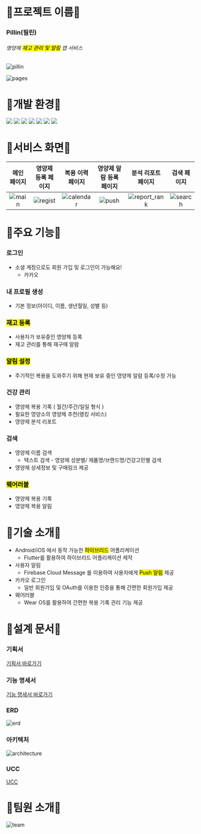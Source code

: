 # 💊프로젝트 이름💊
### Pillin(필린)

###### 영양제 <mark>재고 관리 및 알림</mark> 앱 서비스

![pillin](../ImageFile/noback_login_pillin_logo.png)

![pages](../ImageFile/pages.png)

# 💊개발 환경💊

<img src="https://img.shields.io/badge/Gitlab-FC6D26?style=flat-square&logo=GitLab&logoColor=white"/>
<img src="https://img.shields.io/badge/SpringBoot-6DB23F?style=flat-square&logo=SpringBoot&logoColor=white"/>
<img src="https://img.shields.io/badge/MariaDB-003545?style=flat-square&logo=MariaDB&logoColor=white"/>
<img src="https://img.shields.io/badge/Flutter-02569B?style=flat-square&logo=Flutter&logoColor=white"/>
<img src="https://img.shields.io/badge/Kotlin-7F52FF?style=flat-square&logo=Kotlin&logoColor=white"/>
<img src="https://img.shields.io/badge/WearOS-4285F4?style=flat-square&logo=WearOS&logoColor=white"/>
<img src="https://img.shields.io/badge/AndroidStudio-3DDC84?style=flat-square&logo=AndroidStudio&logoColor=white"/>

# 💊서비스 화면💊

| 메인 페이지 |영양제 등록 페이지|복용 이력 페이지|영양제 알람 등록 페이지|분석 리포트 페이지|검색 페이지
|:----:|:----:|:----:|:----:|:----:|:----:|
|![main](../ImageFile/main.gif)|![regist](../ImageFile/main.gif)|![calendar](../ImageFile/calendar.gif)|![push](../ImageFile/push.gif)|![report_rank](../ImageFile/report_rank.gif)|![search](../ImageFile/search.gif)|

# 💊주요 기능💊

### 로그인

- 소셜 계정으로도 회원 가입 및 로그인이 가능해요!
    - 카카오

### 내 프로필 생성

- 기본 정보(아이디, 이름, 생년월일, 성별 등)

### <mark>재고 등록</mark>

- 사용자가 보유중인 영양제 등록
- 재고 관리를 통해 재구매 알람

### <mark>알림 설정</mark>

- 주기적인 복용을 도와주기 위해 현재 보유 중인 영양제 알람 등록/수정 가능

### 건강 관리

- 영양제 복용 기록 ( 월간/주간/일일 형식 )
- 필요한 영양소의 영양제 추천(랭킹 서비스)
- 영양제 분석 리포트

### 검색

- 영양제 이름 검색
    - 텍스트 검색 - 영양제 성분별/ 제품명/브랜드명/건강고민별 검색
- 영양제 상세정보 및 구매링크 제공

### <mark>웨어러블</mark>

- 영양제 복용 기록
- 영양제 복용 알림

# 💊기술 소개💊

- Android/iOS 에서 동작 가능한 <mark>하이브리드</mark> 어플리케이션
    - Flutter를 활용하여 하이브리드 어플리케이션 제작
- 사용자 알림
    - Firebase Cloud Message 를 이용하여 사용자에게 <mark>Push 알림</mark> 제공
- 카카오 로그인
    - 일반 회원가입 및 OAuth를 이용한 인증을 통해 간편한 회원가입 제공
- 웨어러블
    - Wear OS를 활용하여 간편한 복용 기록 관리 기능 제공

# 💊설계 문서💊

### 기획서

[기획서 바로가기](https://www.notion.so/e8be82238cd24274bd5aecdc23b75efd?pvs=21)

### 기능 명세서

[기능 명세서 바로가기](https://www.notion.so/fc19297e4dc44ad584ce8067969edea1?pvs=21)

### ERD
![erd](../ImageFile/erd.png)

### 아키텍처
![architecture](../ImageFile/architecture.png)

### UCC
[UCC](https://bonkri.notion.site/Pillin-e594f1a0efff47e6ad42acfcb31e98ec?pvs=4)

# 💊팀원 소개💊
![team](../ImageFile/team.png)
